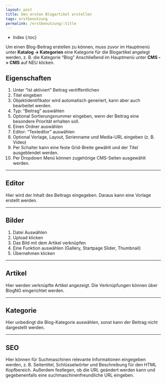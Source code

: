 ```yaml
---
layout: post
title: Den ersten Blogartikel erstellen
tags: erstbenutzung
permalink: /erstbenutzung/:title
---
```



+ Index
{:toc}


Um einen Blog-Beitrag erstellen zu können, muss zuvor im Hauptmenü unter **Katalog -> Kategorien** eine Kategorie für die Blogartikel angelegt werden, z. B. die Kategorie “Blog”
Anschließend im Hauptmenü unter **CMS -> CMS** auf NEU klicken.


## Eigenschaften


1. Unter “Ist aktiviert” Beitrag veröffentlichen
2. Titel eingeben
3. Objektidentifikator wird automatisch generiert, kann aber auch bearbeitet werden.
4. Typ: “Beitrag” auswählen
5. Optional Sortierungsnummer eingeben, wenn der Beitrag eine besondere Priorität erhalten soll.
6. Einen Ordner auswählen
7. Editor: “Texteditor” auswählen
8. Optional Vorlage, Layout, Serienname und Media-URL eingeben (z. B. Video)
9. Per Schalter kann eine feste Grid-Breite gewählt und der Titel ausgeblendet werden.
10. Per Dropdown Menü können zugehörige CMS-Seiten ausgewählt werden.


--------


## Editor


Hier wird der Inhalt des Beitrags eingegeben. Daraus kann eine Vorlage erstellt werden.


---------


## Bilder


1. Datei Auswählen
2. Upload klicken
3. Das Bild mit dem Artikel verknüpfen
4. Eine Funktion auswählen (Gallery, Startpage Slider, Thumbnail)
5. Übernehmen klicken


----------


## Artikel


Hier werden verknüpfte Artikel angezeigt. Die Verknüpfungen können über BlogNG eingerichtet werden.


------------


## Kategorie


Hier unbedingt die Blog-Kategorie auswählen, sonst kann der Beitrag nicht dargestellt werden.


-------------


## SEO


Hier können für Suchmaschinen relevante Informationen eingegeben werden, z. B. Seitentitel, Schlüsselwörter und Beschreibung für den HTML Kopfbereich. Außerdem festlegen, ob die URL geändert werden kann und gegebenenfalls eine suchmaschinenfreundliche URL eingeben.
